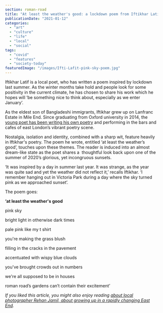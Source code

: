 ```yaml
---
section: roman-road
title: "At least the weather's good: a lockdown poem from Iftikhar Latif"
publicationDate: "2021-01-12"
categories: 
  - "art"
  - "culture"
  - "life"
  - "local"
  - "social"
tags: 
  - "covid"
  - "features"
  - "society-today"
featuredImage: "/images/Ifti-Lafit-pink-sky-poem.jpg"
---
```


Iftikhar Latif is a local poet, who has written a poem inspired by lockdown last summer. As the winter months take hold and people look for some positivity in the current climate, he has chosen to share his work which he hopes will ‘be something nice to think about, especially as we enter January’.

As the eldest son of Bangladeshi immigrants, Iftikhar grew up on Lanfranc Estate in Mile End. Since graduating from Oxford university in 2014, the [young poet has been writing his own poetry](https://romanroadlondon.com/ifti-latif-british-bangladeshi-poet/) and performing in the bars and cafes of east London’s vibrant poetry scene. 

Nostalgia, isolation and identity, combined with a sharp wit, feature heavily in Iftikhar's poetry. The poem he wrote, entitled ‘at least the weather’s good’, touches upon these themes. The reader is induced into an almost dream-like state as the poet shares a  thoughtful look back upon one of the summer of 2020’s glorious, yet incongruous sunsets. 

‘It was inspired by a day in summer last year. It was strange, as the year was quite sad and yet the weather did not reflect it,’ recalls Iftikhar. ‘I remember hanging out in Victoria Park during a day where the sky turned pink as we approached sunset’. 

The poem goes:

**‘at least the weather's good** 

pink sky

bright light in otherwise dark times

pale pink like my t shirt

you're making the grass blush

filling in the cracks in the pavement

accentuated with wispy blue clouds

you've brought crowds out in numbers

we're all supposed to be in houses

roman road’s gardens can’t contain their excitement’

_If you liked this article, you might also enjoy reading_ [_about local photographer Rehan Jamil, about growing up in a rapidly changing East End_](https://romanroadlondon.com/changing-faces-of-the-east-end-rehan-jamil/)_._
